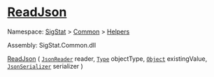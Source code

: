 # [ReadJson](./FeatureDescriptorTJsonConverter-100664024.md)

Namespace: [SigStat]() > [Common](./../../README.md) > [Helpers](./../README.md)

Assembly: SigStat.Common.dll

[ReadJson](./FeatureDescriptorTJsonConverter-100664024.md) ( [`JsonReader`](./FeatureDescriptorTJsonConverter-100664024.md) reader, [`Type`](https://docs.microsoft.com/en-us/dotnet/api/System.Type) objectType, [`Object`](https://docs.microsoft.com/en-us/dotnet/api/System.Object) existingValue, [`JsonSerializer`](./FeatureDescriptorTJsonConverter-100664024.md) serializer )
